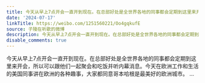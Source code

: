```yaml
---
title: 今天从早上7点开会一直开到现在。在总部好处是全世界各地的同事都会定期到这里来开会，所以可以跟他们一起聚会和吃饭并听内幕消息。今天在欧洲工作和生活的美国...
date: '2024-07-17'
linkTitle: https://weibo.com/1251560221/Oo4gqkufE
source: 子陵在听歌的微博
description: 今天从早上7点开会一直开到现在。在总部好处是全世界各地的同事都会定期到这里来开会，所以可以跟他们一起聚会和吃饭并听内幕消息。今天在欧洲工作和生活的美国同事讲在欧洲的各种趣事，大家都同意哥本哈根是最美好的欧洲城市。  ...
disable_comments: true
---
```

今天从早上7点开会一直开到现在。在总部好处是全世界各地的同事都会定期到这里来开会，所以可以跟他们一起聚会和吃饭并听内幕消息。今天在欧洲工作和生活的美国同事讲在欧洲的各种趣事，大家都同意哥本哈根是最美好的欧洲城市。  ...